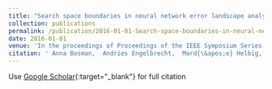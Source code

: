 ```yaml
---
title: "Search space boundaries in neural network error landscape analysis"
collection: publications
permalink: /publication/2016-01-01-Search-space-boundaries-in-neural-network-error-landscape-analysis
date: 2016-01-01
venue: 'In the proceedings of Proceedings of the IEEE Symposium Series on Computational Intelligence'
citation: ' Anna Bosman,  Andries Engelbrecht,  Mard{\&apos;e} Helbig, &quot;Search space boundaries in neural network error landscape analysis.&quot; In the proceedings of Proceedings of the IEEE Symposium Series on Computational Intelligence, 2016.'
---
```

Use [Google Scholar](https://scholar.google.com/scholar?q=Search+space+boundaries+in+neural+network+error+landscape+analysis){:target="_blank"} for full citation